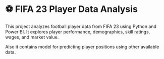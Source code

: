 # ⚽ FIFA 23 Player Data Analysis

This project analyzes football player data from FIFA 23 using Python and Power BI. It explores player performance, demographics, skill ratings, wages, and market value.

Also it contains model for predicting player positions using other available data.
